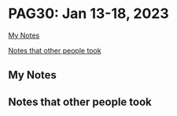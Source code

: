 PAG30: Jan 13-18, 2023
======================

[My Notes](##My-Notes)

[Notes that other people took](##Notes-that-other-people-took)

## My Notes

## Notes that other people took
